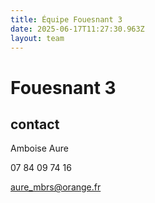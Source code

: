 ```yaml
---
title: Équipe Fouesnant 3
date: 2025-06-17T11:27:30.963Z
layout: team
---
```


# Fouesnant 3



## contact 

 Amboise Aure

07 84 09 74 16

aure_mbrs@orange.fr


